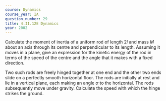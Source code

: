 ```yaml
---
course: Dynamics
course_year: IA
question_number: 29
title: 4.II.12E Dynamics
year: 2002
---
```



Calculate the moment of inertia of a uniform rod of length $2 l$ and mass $M$ about an axis through its centre and perpendicular to its length. Assuming it moves in a plane, give an expression for the kinetic energy of the rod in terms of the speed of the centre and the angle that it makes with a fixed direction.

Two such rods are freely hinged together at one end and the other two ends slide on a perfectly smooth horizontal floor. The rods are initially at rest and lie in a vertical plane, each making an angle $\alpha$ to the horizontal. The rods subsequently move under gravity. Calculate the speed with which the hinge strikes the ground.